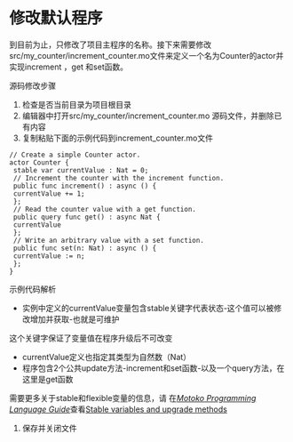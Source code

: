 # 修改默认程序

到目前为止，只修改了项目主程序的名称。接下来需要修改src/my\_counter/increment\_counter.mo文件来定义一个名为Counter的actor并实现increment ，get 和set函数。

源码修改步骤

1. 检查是否当前目录为项目根目录
2. 编辑器中打开src/my\_counter/increment\_counter.mo 源码文件，并删除已有内容
3. 复制粘贴下面的示例代码到increment\_counter.mo文件

```text
// Create a simple Counter actor.
actor Counter {
 stable var currentValue : Nat = 0;
 // Increment the counter with the increment function.
 public func increment() : async () {
 currentValue += 1;
 };
 // Read the counter value with a get function.
 public query func get() : async Nat {
 currentValue
 };
 // Write an arbitrary value with a set function.
 public func set(n: Nat) : async () {
 currentValue := n;
 };
}
```

示例代码解析

* 实例中定义的currentValue变量包含stable关键字代表状态-这个值可以被修改增加并获取-也就是可维护

这个关键字保证了变量值在程序升级后不可改变

* currentValue定义也指定其类型为自然数（Nat）
* 程序包含2个公共update方法-increment和set函数-以及一个query方法，在这里是get函数

需要更多关于stable和flexible变量的信息，请 在[_Motoko Programming Language Guide_](http://language-guide:motoko.html)查看[Stable variables and upgrade methods](http://language-guide:upgrades.html)

1. 保存并关闭文件

